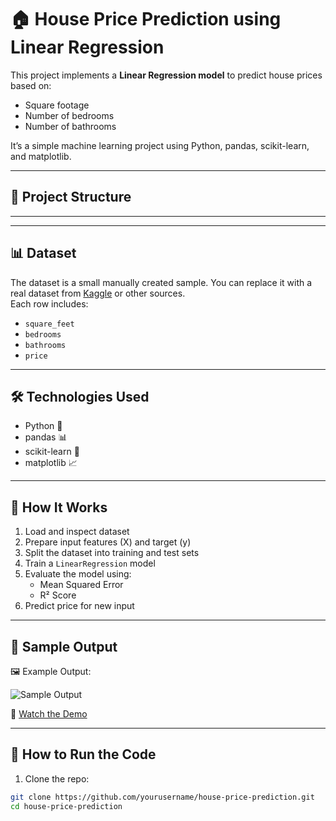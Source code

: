 # 🏠 House Price Prediction using Linear Regression

This project implements a **Linear Regression model** to predict house prices based on:
- Square footage
- Number of bedrooms
- Number of bathrooms

It’s a simple machine learning project using Python, pandas, scikit-learn, and matplotlib.

---

## 📂 Project Structure


---


---

## 📊 Dataset

The dataset is a small manually created sample. You can replace it with a real dataset from [Kaggle](https://www.kaggle.com/competitions/house-prices-advanced-regression-techniques) or other sources.  
Each row includes:

- `square_feet`
- `bedrooms`
- `bathrooms`
- `price`

---

## 🛠 Technologies Used

- Python 🐍
- pandas 📊
- scikit-learn 🤖
- matplotlib 📈

---

## 🧠 How It Works

1. Load and inspect dataset
2. Prepare input features (X) and target (y)
3. Split the dataset into training and test sets
4. Train a `LinearRegression` model
5. Evaluate the model using:
   - Mean Squared Error
   - R² Score
6. Predict price for new input

---

## 🔎 Sample Output

🖼️ Example Output:

![Sample Output](screenshots/output.png)

🎥 [Watch the Demo](media/demo.mp4)

---

## 🚀 How to Run the Code

1. Clone the repo:
```bash
git clone https://github.com/yourusername/house-price-prediction.git
cd house-price-prediction

